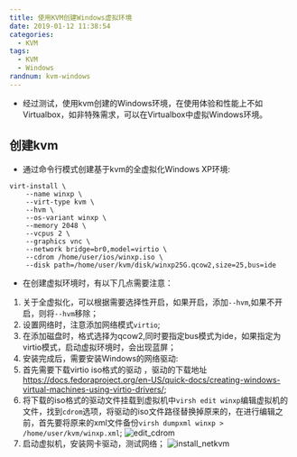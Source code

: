 ```yaml
---
title: 使用KVM创建Windows虚拟环境
date: 2019-01-12 11:38:54
categories:
  - KVM
tags:
  - KVM
  - Windows
randnum: kvm-windows
---
```

-  经过测试，使用kvm创建的Windows环境，在使用体验和性能上不如Virtualbox，如非特殊需求，可以在Virtualbox中虚拟Windows环境。

<!--more-->
## 创建kvm

- 通过命令行模式创建基于kvm的全虚拟化Windows XP环境:
```
virt-install \
	--name winxp \
	--virt-type kvm \
	--hvm \
	--os-variant winxp \
	--memory 2048 \
	--vcpus 2 \
	--graphics vnc \
	--network bridge=br0,model=virtio \
	--cdrom /home/user/ios/winxp.iso \
	--disk path=/home/user/kvm/disk/winxp25G.qcow2,size=25,bus=ide
```
- 在创建虚拟环境时，有以下几点需要注意：
 1. 关于全虚拟化，可以根据需要选择性开启，如果开启，添加`--hvm`,如果不开启，则将`--hvm`移除；
 2. 设置网络时，注意添加网络模式`virtio`;
 3. 在添加磁盘时，格式选择为qcow2,同时要指定bus模式为ide，如果指定为virtio模式，启动虚拟环境时，会出现蓝屏；
 4. 安装完成后，需要安装Windows的网络驱动:
   1. 首先需要下载virtio iso格式的驱动 ，驱动的下载地址<https://docs.fedoraproject.org/en-US/quick-docs/creating-windows-virtual-machines-using-virtio-drivers/>;
   2. 将下载的iso格式的驱动文件挂载到虚拟机中`virsh edit winxp`编辑虚拟机的文件，找到`cdrom`选项，将驱动的iso文件路径替换掉原来的，在进行编辑之前，首先要将原来的xml文件备份`virsh dumpxml winxp > /home/user/kvm/winxp.xml`;
   ![edit_cdrom](https://s2.ax1x.com/2019/01/11/FXZIZq.png)
   3. 启动虚拟机，安装网卡驱动，测试网络；
   ![install_netkvm](https://s2.ax1x.com/2019/01/11/FXZod0.png)
